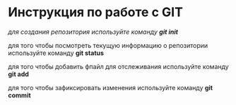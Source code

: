 #  Инструкция по работе с GIT 


_для создания репозитория используйте команду **git init**_

для того чтобы посмотреть текущую информацию о репозитории используйте команду  **git status** 

для того чтобы добавить фпайл для отслеживания используйте команду  **git add**
 
 для того чтобы зафиксировать изменения используйте команду **git commit**
